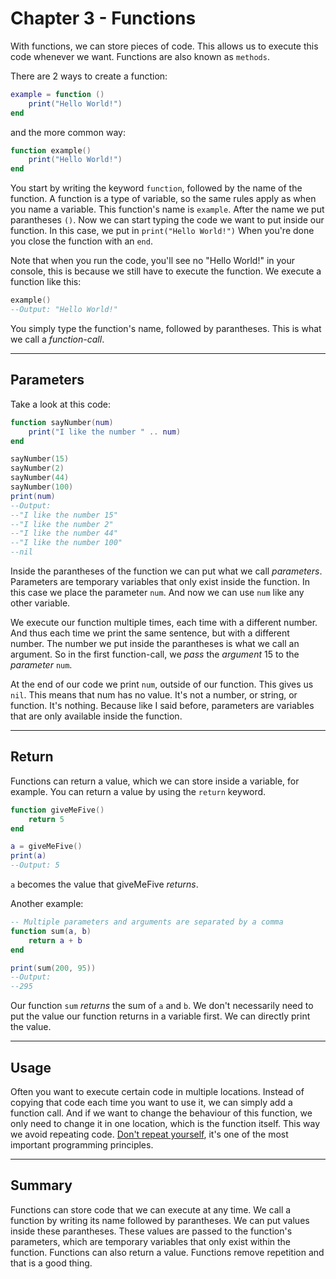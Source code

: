 # Chapter 3 - Functions

With functions, we can store pieces of code. This allows us to execute this code whenever we want. Functions are also known as `methods`.

There are 2 ways to create a function:

```lua
example = function ()
	print("Hello World!")
end
```

and the more common way:

```lua
function example()
	print("Hello World!")
end
```

You start by writing the keyword `function`, followed by the name of the function. A function is a type of variable, so the same rules apply as when you name a variable. This function's name is `example`. After the name we put parantheses `()`. Now we can start typing the code we want to put inside our function. In this case, we put in `print("Hello World!")` When you're done you close the function with an `end`.

Note that when you run the code, you'll see no "Hello World!" in your console, this is because we still have to execute the function. We execute a function like this:
```lua
example()
--Output: "Hello World!"
```
You simply type the function's name, followed by parantheses. This is what we call a *function-call*.

___

## Parameters

Take a look at this code:
```lua
function sayNumber(num)
	print("I like the number " .. num)
end

sayNumber(15)
sayNumber(2)
sayNumber(44)
sayNumber(100)
print(num)
--Output:
--"I like the number 15"
--"I like the number 2"
--"I like the number 44"
--"I like the number 100"
--nil
```


Inside the parantheses of the function we can put what we call *parameters*. Parameters are temporary variables that only exist inside the function. In this case we place the parameter `num`. And now we can use `num` like any other variable.

We execute our function multiple times, each time with a different number. And thus each time we print the same sentence, but with a different number. The number we put inside the parantheses is what we call an argument. So in the first function-call, we *pass* the *argument* 15 to the *parameter* `num`.

At the end of our code we print `num`, outside of our function. This gives us `nil`. This means that num has no value. It's not a number, or string, or function. It's nothing. Because like I said before, parameters are variables that are only available inside the function.

___

## Return
Functions can return a value, which we can store inside a variable, for example. You can return a value by using the `return` keyword.

```lua
function giveMeFive()
	return 5
end

a = giveMeFive()
print(a)
--Output: 5
```

`a` becomes the value that giveMeFive *returns*.

Another example:

```lua
-- Multiple parameters and arguments are separated by a comma
function sum(a, b)
	return a + b
end

print(sum(200, 95))
--Output:
--295
```
Our function `sum` *returns* the sum of `a` and `b`. We don't necessarily need to put the value our function returns in a variable first. We can directly print the value.

___

## Usage
Often you want to execute certain code in multiple locations. Instead of copying that code each time you want to use it, we can simply add a function call. And if we want to change the behaviour of this function, we only need to change it in one location, which is the function itself. This way we avoid repeating code. [Don't repeat yourself](https://en.wikipedia.org/wiki/Don%27t_repeat_yourself), it's one of the most important programming principles.

___

## Summary
Functions can store code that we can execute at any time. We call a function by writing its name followed by parantheses. We can put values inside these parantheses. These values are passed to the function's parameters, which are temporary variables that only exist within the function. Functions can also return a value. Functions remove repetition and that is a good thing.
